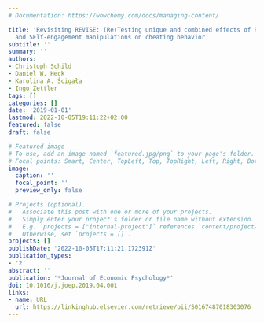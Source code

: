 ```yaml
---
# Documentation: https://wowchemy.com/docs/managing-content/

title: 'Revisiting REVISE: (Re)Testing unique and combined effects of REminding, VIsibility,
  and SElf-engagement manipulations on cheating behavior'
subtitle: ''
summary: ''
authors:
- Christoph Schild
- Daniel W. Heck
- Karolina A. Ścigała
- Ingo Zettler
tags: []
categories: []
date: '2019-01-01'
lastmod: 2022-10-05T19:11:22+02:00
featured: false
draft: false

# Featured image
# To use, add an image named `featured.jpg/png` to your page's folder.
# Focal points: Smart, Center, TopLeft, Top, TopRight, Left, Right, BottomLeft, Bottom, BottomRight.
image:
  caption: ''
  focal_point: ''
  preview_only: false

# Projects (optional).
#   Associate this post with one or more of your projects.
#   Simply enter your project's folder or file name without extension.
#   E.g. `projects = ["internal-project"]` references `content/project/deep-learning/index.md`.
#   Otherwise, set `projects = []`.
projects: []
publishDate: '2022-10-05T17:11:21.172391Z'
publication_types:
- '2'
abstract: ''
publication: '*Journal of Economic Psychology*'
doi: 10.1016/j.joep.2019.04.001
links:
- name: URL
  url: https://linkinghub.elsevier.com/retrieve/pii/S0167487018303076
---
```

